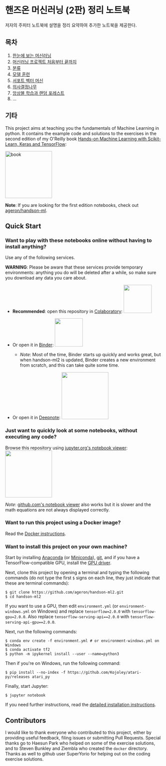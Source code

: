 핸즈온 머신러닝 (2판) 정리 노트북
=======================

저자의 주피터 노트북에 설명을 정리 요약하여 추가한 노트북을 제공한다. 

## 목차

1. [한눈에 보는 머신러닝](./notebooks/01_the_machine_learning_landscape.ipynb)
1. [머신러닝 프로젝트 처음부터 끝까지](./notebooks/02_end_to_end_machine_learning_project.ipynb)
1. [분류](./notebooks/03_classification.ipynb)
1. [모델 훈련](./notebooks/04_training_linear_models.ipynb)
1. [서포트 벡터 머신](./notebooks/05_support_vector_machines.ipynb)
1. [의사결정나무](./notebooks/06_decision_trees.ipynb)
1. [앙상블 학습과 랜덤 포레스트](07_ensemble_learning_and_random_forests.ipynb)
1. ...

## 기타

This project aims at teaching you the fundamentals of Machine Learning in
python. It contains the example code and solutions to the exercises in the second edition of my O'Reilly book [Hands-on Machine Learning with Scikit-Learn, Keras and TensorFlow](https://www.oreilly.com/library/view/hands-on-machine-learning/9781492032632/):

<img src="https://images-na.ssl-images-amazon.com/images/I/51aqYc1QyrL._SX379_BO1,204,203,200_.jpg" title="book" width="150" />

**Note**: If you are looking for the first edition notebooks, check out [ageron/handson-ml](https://github.com/ageron/handson-ml).

## Quick Start

### Want to play with these notebooks online without having to install anything?
Use any of the following services.

**WARNING**: Please be aware that these services provide temporary environments: anything you do will be deleted after a while, so make sure you download any data you care about.

* **Recommended**: open this repository in [Colaboratory](https://colab.research.google.com/github/ageron/handson-ml2/blob/master/):
<a href="https://colab.research.google.com/github/ageron/handson-ml2/blob/master/"><img src="https://colab.research.google.com/img/colab_favicon.ico" width="90" /></a>

* Or open it in [Binder](https://mybinder.org/v2/gh/ageron/handson-ml2/master):
<a href="https://mybinder.org/v2/gh/ageron/handson-ml2/master"><img src="https://matthiasbussonnier.com/posts/img/binder_logo_128x128.png" width="90" /></a>

  * _Note_: Most of the time, Binder starts up quickly and works great, but when handson-ml2 is updated, Binder creates a new environment from scratch, and this can take quite some time.

* Or open it in [Deepnote](https://beta.deepnote.com/launch?template=data-science&url=https%3A//github.com/ageron/handson-ml2/blob/master/index.ipynb):
<a href="https://beta.deepnote.com/launch?template=data-science&url=https%3A//github.com/ageron/handson-ml2/blob/master/index.ipynb"><img src="https://www.deepnote.com/static/illustration.png" width="150" /></a>

### Just want to quickly look at some notebooks, without executing any code?

Browse this repository using [jupyter.org's notebook viewer](https://nbviewer.jupyter.org/github/ageron/handson-ml2/blob/master/index.ipynb):
<a href="https://nbviewer.jupyter.org/github/ageron/handson-ml2/blob/master/index.ipynb"><img src="https://jupyter.org/assets/nav_logo.svg" width="150" /></a>

_Note_: [github.com's notebook viewer](index.ipynb) also works but it is slower and the math equations are not always displayed correctly.

### Want to run this project using a Docker image?
Read the [Docker instructions](https://github.com/ageron/handson-ml2/tree/master/docker).

### Want to install this project on your own machine?

Start by installing [Anaconda](https://www.anaconda.com/distribution/) (or [Miniconda](https://docs.conda.io/en/latest/miniconda.html)), [git](https://git-scm.com/downloads), and if you have a TensorFlow-compatible GPU, install the [GPU driver](https://www.nvidia.com/Download/index.aspx).

Next, clone this project by opening a terminal and typing the following commands (do not type the first `$` signs on each line, they just indicate that these are terminal commands):

    $ git clone https://github.com/ageron/handson-ml2.git
    $ cd handson-ml2

If you want to use a GPU, then edit `environment.yml` (or `environment-windows.yml` on Windows) and replace `tensorflow=2.0.0` with `tensorflow-gpu=2.0.0`. Also replace `tensorflow-serving-api==2.0.0` with `tensorflow-serving-api-gpu==2.0.0`.

Next, run the following commands:

    $ conda env create -f environment.yml # or environment-windows.yml on Windows
    $ conda activate tf2
    $ python -m ipykernel install --user --name=python3

Then if you're on Windows, run the following command:

    $ pip install --no-index -f https://github.com/Kojoley/atari-py/releases atari_py

Finally, start Jupyter:

    $ jupyter notebook

If you need further instructions, read the [detailed installation instructions](INSTALL.md).

## Contributors
I would like to thank everyone who contributed to this project, either by providing useful feedback, filing issues or submitting Pull Requests. Special thanks go to Haesun Park who helped on some of the exercise solutions, and to Steven Bunkley and Ziembla who created the `docker` directory. Thanks as well to github user SuperYorio for helping out on the coding exercise solutions.